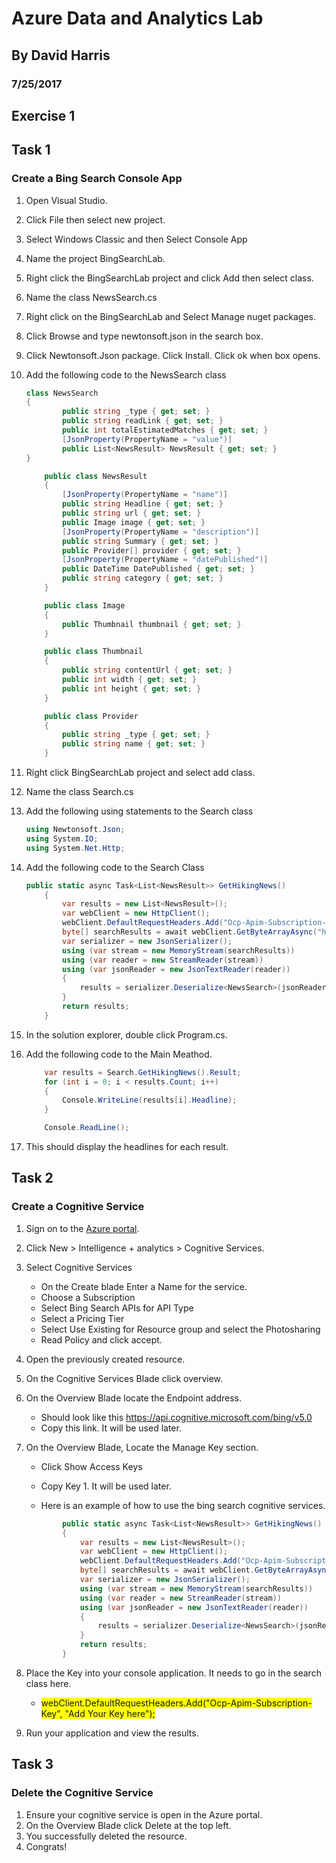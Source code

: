 # Azure Data and Analytics Lab
## By David Harris
### 7/25/2017

## Exercise 1
## Task 1
### Create a Bing Search Console App

1. Open Visual Studio.
1. Click File then select new project.
1. Select Windows Classic and then Select Console App
1. Name the project BingSearchLab.
1. Right click the BingSearchLab project and click Add then select class.
1. Name the class NewsSearch.cs
1. Right click on the BingSearchLab and Select Manage nuget packages.
1. Click Browse and type newtonsoft.json in the search box.
1. Click Newtonsoft.Json package. Click Install. Click ok when box opens.
1. Add the following code to the NewsSearch class

    ```csharp 
    class NewsSearch
    {
            public string _type { get; set; }
            public string readLink { get; set; }
            public int totalEstimatedMatches { get; set; }
            [JsonProperty(PropertyName = "value")]
            public List<NewsResult> NewsResult { get; set; }
    }

        public class NewsResult
        {
            [JsonProperty(PropertyName = "name")]
            public string Headline { get; set; }
            public string url { get; set; }
            public Image image { get; set; }
            [JsonProperty(PropertyName = "description")]
            public string Summary { get; set; }
            public Provider[] provider { get; set; }
            [JsonProperty(PropertyName = "datePublished")]
            public DateTime DatePublished { get; set; }
            public string category { get; set; }
        }

        public class Image
        {
            public Thumbnail thumbnail { get; set; }
        }

        public class Thumbnail
        {
            public string contentUrl { get; set; }
            public int width { get; set; }
            public int height { get; set; }
        }

        public class Provider
        {
            public string _type { get; set; }
            public string name { get; set; }
        }
    ```

1. Right click BingSearchLab project and select add class.
1. Name the class Search.cs
1. Add the following using statements to the Search class

    ```csharp 
   using Newtonsoft.Json;
   using System.IO;
   using System.Net.Http;
    ```

1. Add the following code to the Search Class

    ```csharp  
	public static async Task<List<NewsResult>> GetHikingNews()
        {
            var results = new List<NewsResult>();
            var webClient = new HttpClient();
            webClient.DefaultRequestHeaders.Add("Ocp-Apim-Subscription-Key", "Add Your Key here");
            byte[] searchResults = await webClient.GetByteArrayAsync("https://api.cognitive.microsoft.com/bing/v5.0/news/search?q=hiking&mkt=en-us");
            var serializer = new JsonSerializer();
            using (var stream = new MemoryStream(searchResults))
            using (var reader = new StreamReader(stream))
            using (var jsonReader = new JsonTextReader(reader))
            {
                results = serializer.Deserialize<NewsSearch>(jsonReader).NewsResult;
            }
            return results;
        }
    ```

1. In the solution explorer, double click Program.cs.
1. Add the following code to the Main Meathod.
    ```csharp
        var results = Search.GetHikingNews().Result;
        for (int i = 0; i < results.Count; i++)
        {
            Console.WriteLine(results[i].Headline);
        }

        Console.ReadLine();
    ```

1. This should display the headlines for each result.




## Task 2
### Create a Cognitive Service

1. Sign on to the [Azure portal](https://portal.azure.com/).
1. Click New > Intelligence + analytics > Cognitive Services.
1. Select Cognitive Services
    * On the Create blade Enter a Name for the service.
    * Choose a Subscription
    * Select Bing Search APIs for API Type
    * Select a Pricing Tier
    * Select Use Existing for Resource group and select the Photosharing
    * Read Policy and click accept.
1. Open the previously created resource.
1. On the Cognitive Services Blade click overview.
1. On the Overview Blade locate the Endpoint address.
    * Should look like this https://api.cognitive.microsoft.com/bing/v5.0
    * Copy this link. It will be used later.
1. On the Overview Blade, Locate the Manage Key section.
    * Click Show Access Keys
    * Copy Key 1. It will be used later.

    * Here is an example of how to use the bing search cognitive services.

    ```csharp
            public static async Task<List<NewsResult>> GetHikingNews()
            {
                var results = new List<NewsResult>();
                var webClient = new HttpClient();
                webClient.DefaultRequestHeaders.Add("Ocp-Apim-Subscription-Key", "Add your key here");
                byte[] searchResults = await webClient.GetByteArrayAsync("https://api.cognitive.microsoft.com/bing/v5.0/news/search?q=hiking&mkt=en-us");
                var serializer = new JsonSerializer();
                using (var stream = new MemoryStream(searchResults))
                using (var reader = new StreamReader(stream))
                using (var jsonReader = new JsonTextReader(reader))
                {
                    results = serializer.Deserialize<NewsSearch>(jsonReader).NewsResult;
                }
                return results;
            }
    ````

1. Place the Key into your console application. It needs to go in the search class here.

    * <span style="background-color: #FFFF00">webClient.DefaultRequestHeaders.Add("Ocp-Apim-Subscription-Key", "Add Your Key here");</span>

1. Run your application and view the results.

## Task 3
### Delete the Cognitive Service

1. Ensure your cognitive service is open in the Azure portal.
1. On the Overview Blade click Delete at the top left.
1. You successfully deleted the resource. 
1. Congrats!


